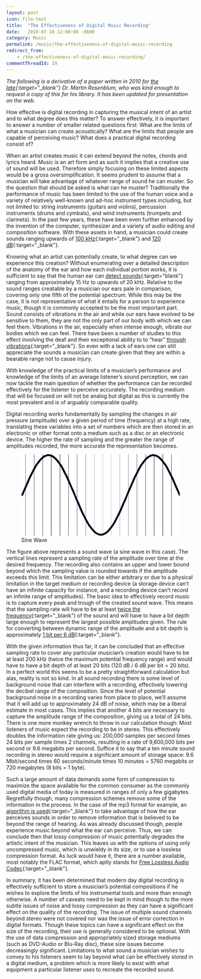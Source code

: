 ```yaml
---
layout: post
icon: file-text
title:  "The Effectiveness of Digital Music Recording"
date:   2010-07-18 12:00:00 -0600
category: Music
permalink: /music/the-effectiveness-of-digital-music-recording
redirect_from:
    - /the-effectiveness-of-digital-music-recording/
commentThreadId: 19
---
```


*The following is a derivative of a paper written in 2010 for [the late](https://shepherdexpress.com/music/on-music/update-memorial-service-dr.-martin-jack-rosenblum-planned-thursday/){:target="_blank"} Dr. Martin Rosenblum, who was kind enough to request a copy of this for his library. It has been updated for presentation on the web.*

How effective is digital recording in capturing the musical intent of an artist and to what degree does this matter? To answer effectively, it is important to answer a number of smaller related questions first: What are the limits of what a musician can create acoustically? What are the limits that people are capable of perceiving music? What does a practical digital recording consist of?

When an artist creates music it can extend beyond the notes, chords and lyrics heard. Music is an art form and as such it implies that a creative use of sound will be used. Therefore simply focusing on these limited aspects would be a gross oversimplification. It seems prudent to assume that a musician will take advantage of whatever range of sound he can muster. So the question that should be asked is what can he muster? Traditionally the performance of music has been limited to the use of the human voice and a variety of relatively well-known and ad-hoc instrument types including, but not limited to: string instruments (guitars and violins), percussion instruments (drums and cymbals), and wind instruments (trumpets and clarinets). In the past few years, these have been even further enhanced by the invention of the computer, synthesizer and a variety of audio editing and composition software. With these assets in hand, a musician could create sounds ranging upwards of [100 kHz](http://www.its.caltech.edu/~boyk/spectra/spectra.htm){:target="_blank"} and [120 dB](http://www.guinnessworldrecords.com/world-records/loudest-blow-of-an-alphorn){:target="_blank"}.

Knowing what an artist can potentially create, to what degree can we experience this creation? Without enumerating over a detailed description of the anatomy of the ear and how each individual portion works, it is sufficient to say that the human ear can [detect sounds](http://hypertextbook.com/facts/2003/ChrisDAmbrose.shtml){:target="blank"} ranging from approximately 15 Hz to upwards of 20 kHz. Relative to the sound ranges creatable by a musician our ears pale in comparison, covering only one fifth of the potential spectrum. While this may be the case, it is not representative of what it entails for a person to experience music, though it is commonly accepted to be the most important part. Sound consists of vibrations in the air and while our ears have evolved to be sensitive to them, they are not the only part of our body with which we can feel them. Vibrations in the air, especially when intense enough, vibrate our bodies which we can feel. There have been a number of studies to this effect involving the deaf and their exceptional ability to to “hear” [through vibrations](http://www.scientificamerican.com/article.cfm?id=brain-scans-show-deaf-sub){:target="_blank"}. So even with a lack of ears one can still appreciate the sounds a musician can create given that they are within a bearable range not to cause injury.

With knowledge of the practical limits of a musician’s performance and knowledge of the limits of an average listener’s sound perception, we can now tackle the main question of whether the performance can be recorded effectively for the listener to perceive accurately. The recording medium that will be focused on will not be analog but digital as this is currently the most prevalent and is of arguably comparable quality. 

Digital recording works fundamentally by sampling the changes in air pressure (amplitude) over a given period of time (frequency) at a high rate, translating these variables into a set of numbers which are then stored in an electronic or other format onto a medium such as a disc or an electronic device. The higher the rate of sampling and the greater the range of amplitudes recorded, the more accurate the representation becomes.

<figure>
    <img src="/media-library/music/sine-wave-sampling.png">
    <figcaption>Sine Wave</figcaption>
</figure>

The figure above represents a sound wave (a sine wave in this case). The vertical lines represent a sampling rate of the amplitude over time at the desired frequency. The recording also contains an upper and lower bound beyond which the sampling value is rounded towards if the amplitude exceeds this limit. This limitation can be either arbitrary or due to a physical limitation in the target medium or recording device (a storage device can’t have an infinite capacity for instance, and a recording device can’t record an infinite range of amplitudes). The basic idea to effectively record music is to capture every peak and trough of the created sound wave. This means that the sampling rate will have to be at least [twice the frequency](http://www.rctn.org/bruno/npb261/aliasing.pdf)(:target="_blank") of the sound and will have to have a bit depth large enough to represent the largest possible amplitudes given. The rule for converting between dynamic range of the amplitude and a bit depth is approximately [1 bit per 6 dB](https://micro.magnet.fsu.edu/primer/digitalimaging/concepts/dynamicrange.html){:target="_blank"}.

With the given information thus far, it can be concluded that an effective sampling rate to cover any particular musician’s creation would have to be at least 200 kHz (twice the maximum potential frequency range) and would have to have a bit depth of at least 20 bits (120 dB / 6 dB per bit = 20 bits). In a perfect world this seems to be a pretty straightforward calculation but alas, reality is not so kind. In all sound recording there is some level of background noise that can interfere with a recording, effectively lowering the decibel range of the composition. Since the level of potential background noise in a recording varies from place to place, we’ll assume that it will add up to approximately 24 dB of noise, which may be a liberal estimate in most cases. This implies that another 4 bits are necessary to capture the amplitude range of the composition, giving us a total of 24 bits. There is one more monkey wrench to throw in our calculation though: Most listeners of music expect the recording to be in stereo. This effectively doubles the information rate giving us: 200,000 samples per second times 24 bits per sample times 2 channels, resulting in a rate of 9,600,000 bits per second or 9.6 megabits per second. Suffice it to say that a ten minute sound recording in stereo would require a significant amount of storage space: 9.6 Mbit/second times 60 seconds/minute times 10 minutes = 5760 megabits or 720 megabytes (8 bits = 1 byte).

Such a large amount of data demands some form of compression to maximize the space available for the common consumer as the commonly used digital media of today is measured in ranges of only a few gigabytes. Regretfully though, many compression schemes remove some of the information in the process. In the case of the mp3 format for example, an [algorithm is used](https://cs.stanford.edu/people/eroberts/courses/soco/projects/2000-01/data-compression/lossy/mp3/concept.htm){:target="_blank"} to take advantage of how the ear perceives sounds in order to remove information that is believed to be beyond the range of hearing. As was already discussed though, people experience music beyond what the ear can perceive. Thus, we can conclude then that lossy compression of music potentially degrades the artistic intent of the musician. This leaves us with the options of using only uncompressed music, which is unwieldy in its size, or to use a lossless compression format. As luck would have it, there are a number available, most notably the FLAC format, which aptly stands for [Free Lossless Audio Codec](http://flac.sourceforge.net/){:target="_blank"}.

In summary, it has been determined that modern day digital recording is effectively sufficient to store a musician’s potential compositions if he wishes to explore the limits of his instrumental tools and more than enough otherwise. A number of caveats need to be kept in mind though to the more subtle issues of noise and lossy compression as they can have a significant effect on the quality of the recording. The issue of multiple sound channels beyond stereo were not covered nor was the issue of error correction in digital formats. Though these topics can have a significant effect on the size of the recording, their use is generally considered to be optional. With the use of data compression and appropriately sized storage mediums (such as DVD-Audio or Blu-Ray disc), these size issues become decreasingly significant. Limitations to what sound a musician wishes to convey to his listeners seem to lay beyond what can be effectively stored in a digital medium, a problem which is more likely to exist with what equipment a particular listener uses to recreate the recorded sound.

